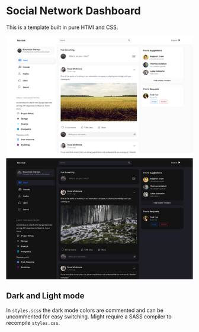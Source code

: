 # Social Network Dashboard

This is a template built in pure HTMl and CSS.

![Screenshot](screenshot.png)

## Dark and Light mode

In `styles.scss` the dark mode colors are commented and can be uncommented for easy switching. Might require a SASS compiler to recompile `styles.css`.
